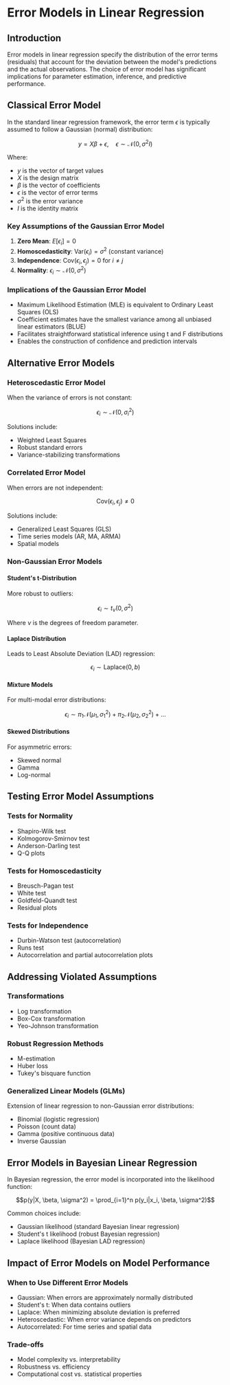 # Error Models in Linear Regression

## Introduction
Error models in linear regression specify the distribution of the error terms (residuals) that account for the deviation between the model's predictions and the actual observations. The choice of error model has significant implications for parameter estimation, inference, and predictive performance.

## Classical Error Model
In the standard linear regression framework, the error term $\epsilon$ is typically assumed to follow a Gaussian (normal) distribution:

$$y = X\beta + \epsilon, \quad \epsilon \sim \mathcal{N}(0, \sigma^2 I)$$

Where:
- $y$ is the vector of target values
- $X$ is the design matrix
- $\beta$ is the vector of coefficients
- $\epsilon$ is the vector of error terms
- $\sigma^2$ is the error variance
- $I$ is the identity matrix

### Key Assumptions of the Gaussian Error Model
1. **Zero Mean**: $E[\epsilon_i] = 0$
2. **Homoscedasticity**: $\text{Var}(\epsilon_i) = \sigma^2$ (constant variance)
3. **Independence**: $\text{Cov}(\epsilon_i, \epsilon_j) = 0$ for $i \neq j$
4. **Normality**: $\epsilon_i \sim \mathcal{N}(0, \sigma^2)$

### Implications of the Gaussian Error Model
- Maximum Likelihood Estimation (MLE) is equivalent to Ordinary Least Squares (OLS)
- Coefficient estimates have the smallest variance among all unbiased linear estimators (BLUE)
- Facilitates straightforward statistical inference using t and F distributions
- Enables the construction of confidence and prediction intervals

## Alternative Error Models

### Heteroscedastic Error Model
When the variance of errors is not constant:

$$\epsilon_i \sim \mathcal{N}(0, \sigma_i^2)$$

Solutions include:
- Weighted Least Squares
- Robust standard errors
- Variance-stabilizing transformations

### Correlated Error Model
When errors are not independent:

$$\text{Cov}(\epsilon_i, \epsilon_j) \neq 0$$

Solutions include:
- Generalized Least Squares (GLS)
- Time series models (AR, MA, ARMA)
- Spatial models

### Non-Gaussian Error Models

#### Student's t-Distribution
More robust to outliers:

$$\epsilon_i \sim t_{\nu}(0, \sigma^2)$$

Where $\nu$ is the degrees of freedom parameter.

#### Laplace Distribution
Leads to Least Absolute Deviation (LAD) regression:

$$\epsilon_i \sim \text{Laplace}(0, b)$$

#### Mixture Models
For multi-modal error distributions:

$$\epsilon_i \sim \pi_1 \mathcal{N}(\mu_1, \sigma_1^2) + \pi_2 \mathcal{N}(\mu_2, \sigma_2^2) + \ldots$$

#### Skewed Distributions
For asymmetric errors:
- Skewed normal
- Gamma
- Log-normal

## Testing Error Model Assumptions

### Tests for Normality
- Shapiro-Wilk test
- Kolmogorov-Smirnov test
- Anderson-Darling test
- Q-Q plots

### Tests for Homoscedasticity
- Breusch-Pagan test
- White test
- Goldfeld-Quandt test
- Residual plots

### Tests for Independence
- Durbin-Watson test (autocorrelation)
- Runs test
- Autocorrelation and partial autocorrelation plots

## Addressing Violated Assumptions

### Transformations
- Log transformation
- Box-Cox transformation
- Yeo-Johnson transformation

### Robust Regression Methods
- M-estimation
- Huber loss
- Tukey's bisquare function

### Generalized Linear Models (GLMs)
Extension of linear regression to non-Gaussian error distributions:
- Binomial (logistic regression)
- Poisson (count data)
- Gamma (positive continuous data)
- Inverse Gaussian

## Error Models in Bayesian Linear Regression
In Bayesian regression, the error model is incorporated into the likelihood function:

$$p(y|X, \beta, \sigma^2) = \prod_{i=1}^n p(y_i|x_i, \beta, \sigma^2)$$

Common choices include:
- Gaussian likelihood (standard Bayesian linear regression)
- Student's t likelihood (robust Bayesian regression)
- Laplace likelihood (Bayesian LAD regression)

## Impact of Error Models on Model Performance

### When to Use Different Error Models
- Gaussian: When errors are approximately normally distributed
- Student's t: When data contains outliers
- Laplace: When minimizing absolute deviation is preferred
- Heteroscedastic: When error variance depends on predictors
- Autocorrelated: For time series and spatial data

### Trade-offs
- Model complexity vs. interpretability
- Robustness vs. efficiency
- Computational cost vs. statistical properties
